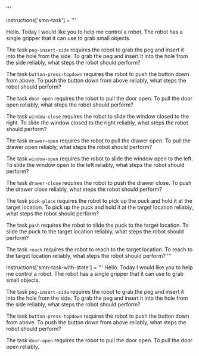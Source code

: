 
'''

instructions['smn-task'] = '''

Hello. Today I would like you to help me control a robot. The robot has a single gripper that it can use to grab small objects.


The task `peg-insert-side` requires the robot to grab the peg and insert it into the hole from the side.
To grab the peg and insert it into the hole from the side reliably, what steps the robot should perform?

The task `button-press-topdown` requires the robot to push the button down from above.
To push the button down from above reliably, what steps the robot should perform?

The task `door-open` requires the robot to pull the door open.
To pull the door open reliably, what steps the robot should perform?

The task `window-close` requires the robot to slide the window closed to the right.
To slide the window closed to the right reliably, what steps the robot should perform?

The task `drawer-open` requires the robot to pull the drawer open.
To pull the drawer open reliably, what steps the robot should perform?

The task `window-open` requires the robot to slide the window open to the left.
To slide the window open to the left reliably, what steps the robot should perform?

The task `drawer-close` requires the robot to push the drawer close.
To push the drawer close reliably, what steps the robot should perform?

The task `pick-place` requires the robot to pick up the puck and hold it at the target location.
To pick up the puck and hold it at the target location reliably, what steps the robot should perform?

The task `push` requires the robot to slide the puck to the target location.
To slide the puck to the target location reliably, what steps the robot should perform?

The task `reach` requires the robot to reach to the target location.
To reach to the target location reliably, what steps the robot should perform?
'''


instructions['smn-task-with-state'] = '''
Hello. Today I would like you to help me control a robot. The robot has a single gripper that it can use to grab small objects.


The task `peg-insert-side` requires the robot to grab the peg and insert it into the hole from the side.
To grab the peg and insert it into the hole from the side reliably, what steps the robot should perform?

The task `button-press-topdown` requires the robot to push the button down from above.
To push the button down from above reliably, what steps the robot should perform?

The task `door-open` requires the robot to pull the door open.
To pull the door open reliably,